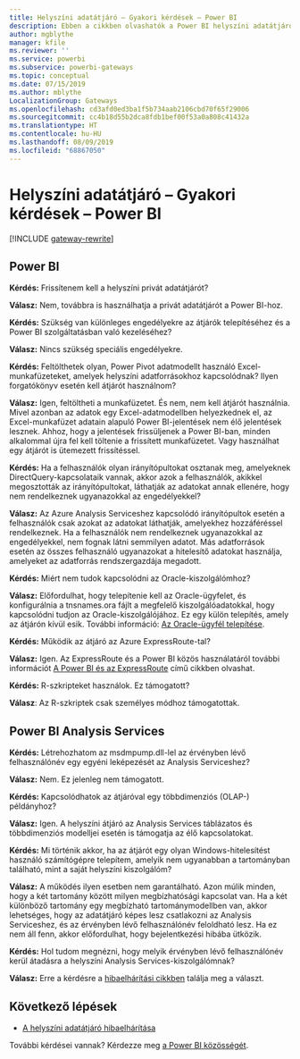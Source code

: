 ```yaml
---
title: Helyszíni adatátjáró – Gyakori kérdések – Power BI
description: Ebben a cikkben olvashatók a Power BI helyszíni adatátjáróival kapcsolatos gyakori kérdések. Ebben a cikkben összegyűjtve olvashatók a Power BI adatátjáróival kapcsolatos gyakori kérdések.
author: mgblythe
manager: kfile
ms.reviewer: ''
ms.service: powerbi
ms.subservice: powerbi-gateways
ms.topic: conceptual
ms.date: 07/15/2019
ms.author: mblythe
LocalizationGroup: Gateways
ms.openlocfilehash: cd3afd0ed3ba1f5b734aab2106cbd70f65f29006
ms.sourcegitcommit: cc4b18d55b2dca8fdb1bef00f53a0a808c41432a
ms.translationtype: HT
ms.contentlocale: hu-HU
ms.lasthandoff: 08/09/2019
ms.locfileid: "68867050"
---
```

# <a name="on-premises-data-gateway-faq---power-bi"></a>Helyszíni adatátjáró – Gyakori kérdések – Power BI

[!INCLUDE [gateway-rewrite](includes/gateway-rewrite.md)]

## <a name="power-bi"></a>Power BI

**Kérdés:** Frissítenem kell a helyszíni privát adatátjárót?

**Válasz:** Nem, továbbra is használhatja a privát adatátjárót a Power BI-hoz.

**Kérdés:** Szükség van különleges engedélyekre az átjárók telepítéséhez és a Power BI szolgáltatásban való kezeléséhez?

**Válasz:** Nincs szükség speciális engedélyekre.

**Kérdés:** Feltölthetek olyan, Power Pivot adatmodellt használó Excel-munkafüzeteket, amelyek helyszíni adatforrásokhoz kapcsolódnak? Ilyen forgatókönyv esetén kell átjárót használnom? 

**Válasz:** Igen, feltöltheti a munkafüzetet. És nem, nem kell átjárót használnia. Mivel azonban az adatok egy Excel-adatmodellben helyezkednek el, az Excel-munkafüzet adatain alapuló Power BI-jelentések nem élő jelentések lesznek. Ahhoz, hogy a jelentések frissüljenek a Power BI-ban, minden alkalommal újra fel kell töltenie a frissített munkafüzetet. Vagy használhat egy átjárót is ütemezett frissítéssel.

**Kérdés:** Ha a felhasználók olyan irányítópultokat osztanak meg, amelyeknek DirectQuery-kapcsolataik vannak, akkor azok a felhasználók, akikkel megosztották az irányítópultokat, láthatják az adatokat annak ellenére, hogy nem rendelkeznek ugyanazokkal az engedélyekkel? 

**Válasz:** Az Azure Analysis Serviceshez kapcsolódó irányítópultok esetén a felhasználók csak azokat az adatokat láthatják, amelyekhez hozzáféréssel rendelkeznek. Ha a felhasználók nem rendelkeznek ugyanazokkal az engedélyekkel, nem fognak látni semmilyen adatot. Más adatforrások esetén az összes felhasználó ugyanazokat a hitelesítő adatokat használja, amelyeket az adatforrás rendszergazdája megadott.

**Kérdés:** Miért nem tudok kapcsolódni az Oracle-kiszolgálómhoz? 

**Válasz:** Előfordulhat, hogy telepítenie kell az Oracle-ügyfelet, és konfigurálnia a tnsnames.ora fájlt a megfelelő kiszolgálóadatokkal, hogy kapcsolódni tudjon az Oracle-kiszolgálójához. Ez egy külön telepítés, amely az átjárón kívül esik. További információ: [Az Oracle-ügyfél telepítése](service-gateway-onprem-manage-oracle.md#install-the-oracle-client).

**Kérdés:** Működik az átjáró az Azure ExpressRoute-tal? 

**Válasz:** Igen. Az ExpressRoute és a Power BI közös használatáról további információt [A Power BI és az ExpressRoute](service-admin-power-bi-expressroute.md) című cikkben olvashat.

**Kérdés:** R-szkripteket használok. Ez támogatott?

**Válasz**: Az R-szkriptek csak személyes módhoz támogatottak.

## <a name="analysis-services-in-power-bi"></a>Power BI Analysis Services

**Kérdés:** Létrehozhatom az msdmpump.dll-lel az érvényben lévő felhasználónév egy egyéni leképezését az Analysis Serviceshez? 

**Válasz:** Nem. Ez jelenleg nem támogatott.

**Kérdés:** Kapcsolódhatok az átjáróval egy többdimenziós (OLAP-) példányhoz? 

**Válasz:** Igen. A helyszíni átjáró az Analysis Services táblázatos és többdimenziós modelljei esetén is támogatja az élő kapcsolatokat.

**Kérdés:** Mi történik akkor, ha az átjárót egy olyan Windows-hitelesítést használó számítógépre telepítem, amelyik nem ugyanabban a tartományban található, mint a saját helyszíni kiszolgálóm? 

**Válasz:** A működés ilyen esetben nem garantálható. Azon múlik minden, hogy a két tartomány között milyen megbízhatósági kapcsolat van. Ha a két különböző tartomány egy megbízható tartománymodellben van, akkor lehetséges, hogy az adatátjáró képes lesz csatlakozni az Analysis Serviceshez, és az érvényben lévő felhasználónév feloldható lesz. Ha ez nem áll fenn, akkor előfordulhat, hogy bejelentkezési hibába ütközik.

**Kérdés:** Hol tudom megnézni, hogy melyik érvényben lévő felhasználónév kerül átadásra a helyszíni Analysis Services-kiszolgálómnak? 

**Válasz:** Erre a kérdésre a [hibaelhárítási cikkben](service-gateway-onprem-tshoot.md) találja meg a választ.

## <a name="next-steps"></a>Következő lépések

* [A helyszíni adatátjáró hibaelhárítása](/data-integration/gateway/service-gateway-tshoot)

További kérdései vannak? Kérdezze meg [a Power BI közösségét](http://community.powerbi.com/).

